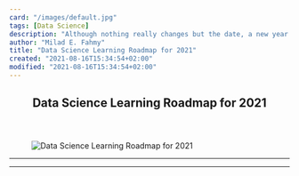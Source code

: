 ```yaml
---
card: "/images/default.jpg"
tags: [Data Science]
description: "Although nothing really changes but the date, a new year fill"
author: "Milad E. Fahmy"
title: "Data Science Learning Roadmap for 2021"
created: "2021-08-16T15:34:54+02:00"
modified: "2021-08-16T15:34:54+02:00"
---
```

<div class="site-wrapper">
<main id="site-main" class="site-main outer">
<div class="inner">
<article class="post-full post tag-data-science tag-machine-learning tag-statistics tag-python ">
<header class="post-full-header">
<h1 class="post-full-title">Data Science Learning Roadmap for 2021</h1>
</header>
<figure class="post-full-image">
<picture>
<source media="(max-width: 700px)" sizes="1px" srcset="data:image/gif;base64,R0lGODlhAQABAIAAAAAAAP///yH5BAEAAAAALAAAAAABAAEAAAIBRAA7 1w">
<source media="(min-width: 701px)" sizes="(max-width: 800px) 400px,
(max-width: 1170px) 700px,
1400px" srcset="/news/content/images/size/w300/2021/01/Blue-and-Ivory-Photo-Musician-Influencer-Digital-Brutalism-YouTube-Thumbnail-Set.png 300w,
/news/content/images/size/w600/2021/01/Blue-and-Ivory-Photo-Musician-Influencer-Digital-Brutalism-YouTube-Thumbnail-Set.png 600w,
/news/content/images/size/w1000/2021/01/Blue-and-Ivory-Photo-Musician-Influencer-Digital-Brutalism-YouTube-Thumbnail-Set.png 1000w,
/news/content/images/size/w2000/2021/01/Blue-and-Ivory-Photo-Musician-Influencer-Digital-Brutalism-YouTube-Thumbnail-Set.png 2000w">
<img onerror="this.style.display='none'" src="/news/content/images/size/w2000/2021/01/Blue-and-Ivory-Photo-Musician-Influencer-Digital-Brutalism-YouTube-Thumbnail-Set.png" alt="Data Science Learning Roadmap for 2021">
</picture>
</figure>
<section class="post-full-content">
<div class="post-content">
</div>
<hr>
<hr>
</section>
</article>
</div>
</main>
</div>
<!-- Google Tag Manager (noscript) -->
<!-- End Google Tag Manager (noscript) -->
